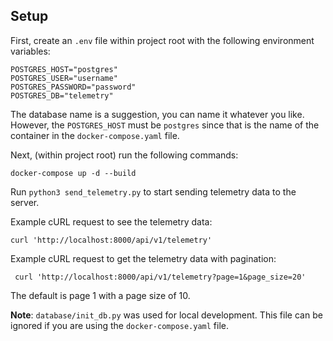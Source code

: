 ## Setup

First, create an `.env` file within project root with the following environment variables:

```
POSTGRES_HOST="postgres"
POSTGRES_USER="username"
POSTGRES_PASSWORD="password"
POSTGRES_DB="telemetry"
```
The database name is a suggestion, you can name it whatever you like. However, the `POSTGRES_HOST` must be `postgres` since that is the name of the container in the `docker-compose.yaml` file.

Next, (within project root) run the following commands:

```
docker-compose up -d --build
```

Run `python3 send_telemetry.py` to start sending telemetry data to the server. 

Example cURL request to see the telemetry data:

```
curl 'http://localhost:8000/api/v1/telemetry'
```

Example cURL request to get the telemetry data with pagination:

```
 curl 'http://localhost:8000/api/v1/telemetry?page=1&page_size=20'
```

The default is page 1 with a page size of 10.

**Note**: `database/init_db.py` was used for local development. This file can be ignored if you are using the `docker-compose.yaml` file.